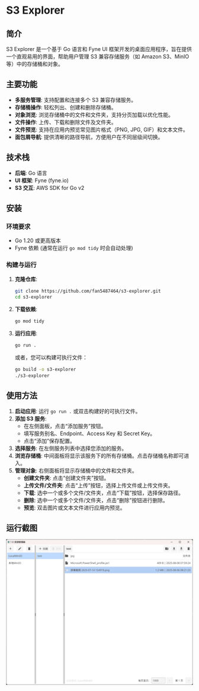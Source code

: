 # S3 Explorer

## 简介

S3 Explorer 是一个基于 Go 语言和 Fyne UI 框架开发的桌面应用程序，旨在提供一个直观易用的界面，帮助用户管理 S3 兼容存储服务（如 Amazon S3、MinIO 等）中的存储桶和对象。

## 主要功能

*   **多服务管理**: 支持配置和连接多个 S3 兼容存储服务。
*   **存储桶操作**: 轻松列出、创建和删除存储桶。
*   **对象浏览**: 浏览存储桶中的文件和文件夹，支持分页加载以优化性能。
*   **文件操作**: 上传、下载和删除文件及文件夹。
*   **文件预览**: 支持在应用内预览常见图片格式（PNG, JPG, GIF）和文本文件。
*   **面包屑导航**: 提供清晰的路径导航，方便用户在不同层级间切换。

## 技术栈

*   **后端**: Go 语言
*   **UI 框架**: Fyne (fyne.io)
*   **S3 交互**: AWS SDK for Go v2

## 安装

### 环境要求

*   Go 1.20 或更高版本
*   Fyne 依赖 (通常在运行 `go mod tidy` 时会自动处理)

### 构建与运行

1.  **克隆仓库**:
    ```bash
    git clone https://github.com/fan5487464/s3-explorer.git
    cd s3-explorer
    ```
2.  **下载依赖**:
    ```bash
    go mod tidy
    ```
3.  **运行应用**:
    ```bash
    go run .
    ```
    或者，您可以构建可执行文件：
    ```bash
    go build -o s3-explorer
    ./s3-explorer
    ```

## 使用方法

1.  **启动应用**: 运行 `go run .` 或双击构建好的可执行文件。
2.  **添加 S3 服务**:
    *   在左侧面板，点击“添加服务”按钮。
    *   填写服务别名、Endpoint、Access Key 和 Secret Key。
    *   点击“添加”保存配置。
3.  **选择服务**: 在左侧服务列表中选择您添加的服务。
4.  **浏览存储桶**: 中间面板将显示该服务下的所有存储桶。点击存储桶名称即可进入。
5.  **管理对象**: 右侧面板将显示存储桶中的文件和文件夹。
    *   **创建文件夹**: 点击“创建文件夹”按钮。
    *   **上传文件/文件夹**: 点击“上传”按钮，选择上传文件或上传文件夹。
    *   **下载**: 选中一个或多个文件/文件夹，点击“下载”按钮，选择保存路径。
    *   **删除**: 选中一个或多个文件/文件夹，点击“删除”按钮进行删除。
    *   **预览**: 双击图片或文本文件进行应用内预览。

## 运行截图 

![应用截图](assets/docs/运行截图1.png)

